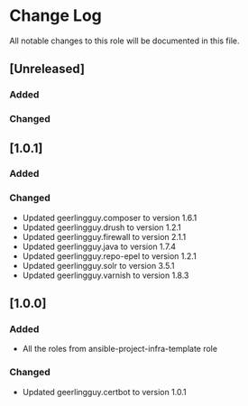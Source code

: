 # Change Log
All notable changes to this role will be documented in this file.

## [Unreleased]
### Added

### Changed

## [1.0.1]
### Added

### Changed
- Updated geerlingguy.composer to version 1.6.1
- Updated geerlingguy.drush to version 1.2.1
- Updated geerlingguy.firewall to version 2.1.1
- Updated geerlingguy.java to version 1.7.4
- Updated geerlingguy.repo-epel to version 1.2.1
- Updated geerlingguy.solr to version 3.5.1
- Updated geerlingguy.varnish to version 1.8.3

## [1.0.0]
### Added
- All the roles from ansible-project-infra-template role

### Changed
- Updated geerlingguy.certbot to version 1.0.1

